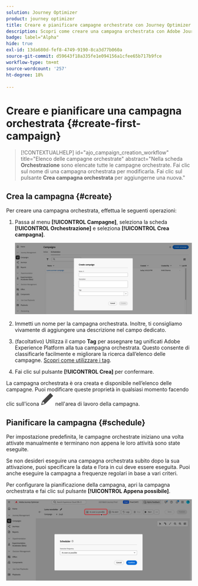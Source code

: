 ```yaml
---
solution: Journey Optimizer
product: journey optimizer
title: Creare e pianificare campagne orchestrate con Journey Optimizer
description: Scopri come creare una campagna orchestrata con Adobe Journey Optimizer
badge: label="Alpha"
hide: true
exl-id: 13da680d-fef8-4749-9190-8ca3d77b060a
source-git-commit: d59643f18a335fe1e094156a1cfee65b717b9fce
workflow-type: tm+mt
source-wordcount: '257'
ht-degree: 18%

---
```



# Creare e pianificare una campagna orchestrata {#create-first-campaign}

>[!CONTEXTUALHELP]
>id="ajo_campaign_creation_workflow"
>title="Elenco delle campagne orchestrate"
>abstract="Nella scheda **Orchestrazione** sono elencate tutte le campagne orchestrate. Fai clic sul nome di una campagna orchestrata per modificarla. Fai clic sul pulsante **Crea campagna orchestrata** per aggiungerne una nuova."

## Crea la campagna {#create}

Per creare una campagna orchestrata, effettua le seguenti operazioni:

1. Passa al menu **[!UICONTROL Campagne]**, seleziona la scheda **[!UICONTROL Orchestrazione]** e seleziona **[!UICONTROL Crea campagna]**.

   ![](assets/inventory-create.png)

1. Immetti un nome per la campagna orchestrata. Inoltre, ti consigliamo vivamente di aggiungere una descrizione nel campo dedicato.

1. (facoltativo) Utilizza il campo **Tag** per assegnare tag unificati Adobe Experience Platform alla tua campagna orchestrata. Questo consente di classificarle facilmente e migliorare la ricerca dall’elenco delle campagne. [Scopri come utilizzare i tag](../start/search-filter-categorize.md#tags).

1. Fai clic sul pulsante **[!UICONTROL Crea]** per confermare.


La campagna orchestrata è ora creata e disponibile nell’elenco delle campagne. Puoi modificare queste proprietà in qualsiasi momento facendo clic sull&#39;icona ![Impostazioni campagna](assets/do-not-localize/campaign-settings.svg) nell&#39;area di lavoro della campagna.


## Pianificare la campagna {#schedule}

Per impostazione predefinita, le campagne orchestrate iniziano una volta attivate manualmente e terminano non appena le loro attività sono state eseguite.

Se non desideri eseguire una campagna orchestrata subito dopo la sua attivazione, puoi specificare la data e l’ora in cui deve essere eseguita. Puoi anche eseguire la campagna a frequenze regolari in base a vari criteri.

Per configurare la pianificazione della campagna, apri la campagna orchestrata e fai clic sul pulsante **[!UICONTROL Appena possibile]**.

![](assets/create-schedule.png)

<!--In the Execution frequency field, select 

time zone

daily, weekly, monthly
several times a day based on specific hours or periodically

recurring frequencies (all except as soon and once)
preview launch times
validity period

>[!NOTE]
>
>When scheduling campaigns in [!DNL Adobe Journey Optimizer], ensure your start date/time aligns with the desired first delivery. For recurring campaigns, if the initial scheduled time has already passed, the campaigns will roll over to the next available time slot according to their recurrence rules.

## Work with orchestrated campaign templates {#campaign-templates}

>[!CONTEXTUALHELP]
>id="ajo_workflow_template_for_campaign"
>title="Orchestrated campaign templates"
>abstract="Orchestrated campaign templates contain pre-configured settings and activities which can be reused for creating new orchestrated campaign."

>[!CONTEXTUALHELP]
>id="ajo_workflow_template_creation_properties"
>title="Orchestrated campaign properties"
>abstract="Orchestrated campaign templates contain pre-configured settings and activities which can be reused for creating new orchestrated campaigns. In this screen, enter the label of the orchestrated campaign template and configure its settings such as its internal name, folder and execution folders, timezone, and supervisor group."

Orchestrated campaign templates contain pre-configured settings and activities which can be reused for creating new orchestrated campaigns. You can select the template of your orchestrated campaign from the orchestrated campaign properties, when creating an orchestrated campaign. An empty template is provided by default.

You can create a template from an existing orchestrated campaign, or create a new template from scratch. Both methods are detailed below.

>[!BEGINTABS]

>[!TAB Create a template from an existing orchestrated campaign]

To create an orchestrated campaign template from an existing orchestrated campaign, follow these steps:

1. Open to the **Campaign** menu and browse to the orchestrated campaign to save as a template.
1. Click the three dots on the right of the name of the orchestrated campaign, and choose **Copy as template**.
1. In the popup window, confirm the template creation.
1. In the orchestrated campaign template canvas, check, add, and configure the activities as needed.
1. Browse to the settings, from the **Settings** button, to change the name of the orchestrated campaign template, and enter a description.
1. Select the **folder** and **execution folder** of the template. The folder is the location where the orchestrated campaign template is saved. The execution folder is the folder where orchestrated campaigns created based on this template are saved.
1. Save your changes. 

The orchestrated campaign template is now available in the template list. You can create an orchestrated campaign based on this template. This orchestrated campaign will be pre-configured with the settings and activities defined in the template.


>[!TAB Create a template from scratch]


To create an orchestrated campaign template from scratch, follow these steps:

1. Open to the **Campaign** menu and browse to the **Templates** tab. You can see the list of available orchestrated campaign templates.
1. Click the **[!UICONTROL Create template]** button in the upper-right corner of the screen.
1. Enter the label and open the additional options to enter a description of your orchestrated campaign template.
1. Select the folder and execution folder of the template. The folder is the location where the orchestrated campaign template is saved. The execution folder is the folder where orchestrated campaigns created based on this template are saved.
1. Click the **Create** button to confirm your settings.
1. In the orchestrated campaign template canvas, add and configure the activities as needed.

     ![](assets/wf-template-activities.png){zoomable="yes"}

1. Save your changes. 

The orchestrated campaign template is now available in the template list. You can create an orchestrated campaign based on this template. This orchestrated campaign will be pre-configured with the settings and activities defined in the template.

>[!ENDTABS]






## Next steps {#next}

Once your campaign configuration and content are ready, you can review and activate it. [Learn more](review-activate-campaign.md)

-->